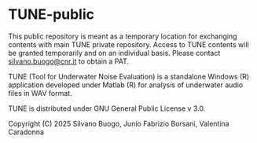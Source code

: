 # TUNE-public
This public repository is meant as a temporary location for exchanging contents with main TUNE private repository.
Access to TUNE contents will be granted temporarily and on an individual basis. 
Please contact silvano.buogo@cnr.it to obtain a PAT.

TUNE (Tool for Underwater Noise Evaluation) is a standalone Windows (R) application developed under Matlab (R) for analysis of underwater audio files in WAV format.

TUNE is distributed under GNU General Public License v 3.0.

Copyright (C) 2025 Silvano Buogo, Junio Fabrizio Borsani, Valentina Caradonna
